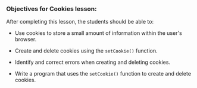 ### Objectives for Cookies lesson:

After completing this lesson, the students should be able to:

 - Use cookies to store a small amount of information within the user's browser.

 - Create and delete cookies using the `setCookie()` function.

 - Identify and correct errors when creating and deleting cookies.

 - Write a program that uses the `setCookie()` function to create and delete cookies.
